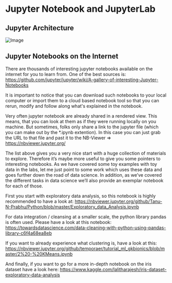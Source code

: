 # Jupyter Notebook and JupyterLab
## Jupyter Architecture
![Image](https://i.imgur.com/jNqIgr6.png)


## Jupyter Notebooks on the Internet
There are thousands of interesting jupyter notebooks available on the internet for you to learn from. One of the best sources is: https://github.com/jupyter/jupyter/wiki/A-gallery-of-interesting-Jupyter-Notebooks

It is important to notice that you can download such notebooks to your local computer or import them to a cloud based notebook tool so that you can rerun, modify and follow along what's explained in the notebook.

Very often jupyter notebook are already shared in a rendered view. This means, that you can look at them as if they were running locally on you machine. But sometimes, folks only share a link to the jupyter file (which you can make out by the *.ipynb extention). In this case you can just grab the URL to that file and past it to the NB-Viewer => https://nbviewer.jupyter.org/

The list above gives you a very nice start with a huge collection of materials to explore. Therefore it’s maybe more useful to give you some pointers to interesting notebooks. As we have covered some toy examples with toy data in the labs, let me just point to some work which uses these data and goes further down the road of data science. In addition, as we’ve covered the different tasks in data science we’ll also provide an exemplar notebook for each of those.

First you start with exploratory data analysis, so this notebook is highly recommended to have a look at: https://nbviewer.jupyter.org/github/Tanu-N-Prabhu/Python/blob/master/Exploratory_data_Analysis.ipynb

For data integration / cleansing at a smaller scale, the python library pandas is often used. Please have a look at this notebook: https://towardsdatascience.com/data-cleaning-with-python-using-pandas-library-c6f4a68ea8eb

If you want to already experience what clustering is, have a look at this: https://nbviewer.jupyter.org/github/temporaer/tutorial_ml_gkbionics/blob/master/2%20-%20KMeans.ipynb

And finally, if you want to go for a more in-depth notebook on the iris dataset have a look here: https://www.kaggle.com/lalitharajesh/iris-dataset-exploratory-data-analysis